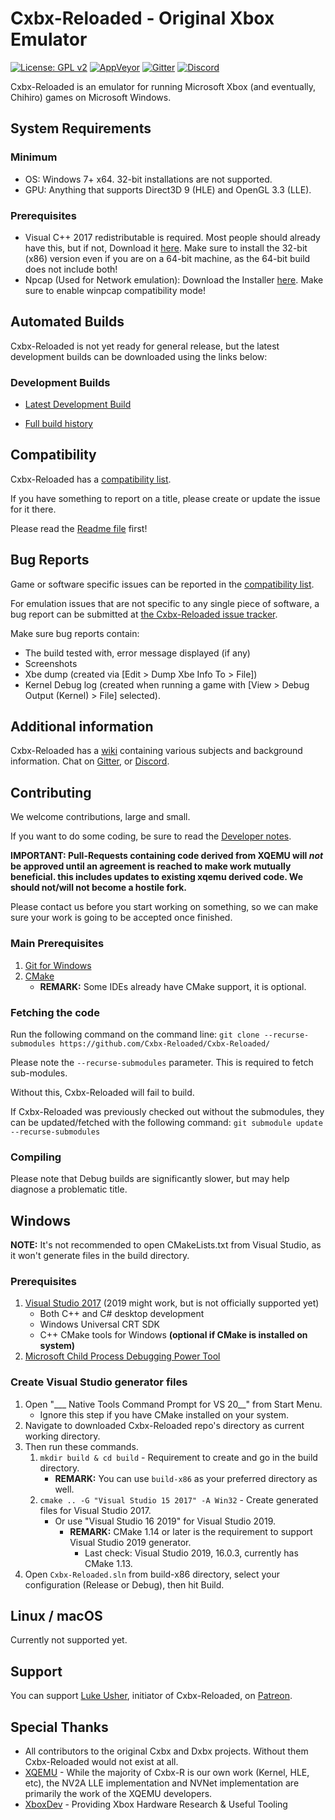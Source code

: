 # Cxbx-Reloaded - Original Xbox Emulator 
[![License: GPL v2](https://img.shields.io/badge/License-GPL%20v2-blue.svg)](https://img.shields.io/badge/License-GPL%20v2-blue.svg)
[![AppVeyor](https://ci.appveyor.com/api/projects/status/iao43irxl3umbp33?svg=true)](https://ci.appveyor.com/project/SoullessSentinel/cxbx-reloaded)
[![Gitter](https://badges.gitter.im/gitterHQ/gitter.svg)](https://gitter.im/Cxbx-Reloaded/Lobby)
[![Discord](https://img.shields.io/badge/chat-on%20discord-7289da.svg?logo=discord)](https://discord.gg/26Xjx23)

Cxbx-Reloaded is an emulator for running Microsoft Xbox (and eventually, Chihiro) games on Microsoft Windows.

## System Requirements
### Minimum
  * OS: Windows 7+ x64. 32-bit installations are not supported.
  * GPU: Anything that supports Direct3D 9 (HLE) and OpenGL 3.3 (LLE).

### Prerequisites
  * Visual C++ 2017 redistributable is required. Most people should already have this, but if not, Download it [here](https://support.microsoft.com/en-gb/help/2977003/the-latest-supported-visual-c-downloads). Make sure to install the 32-bit (x86) version even if you are on a 64-bit machine, as the 64-bit build does not include both!
  * Npcap (Used for Network emulation): Download the Installer [here](https://nmap.org/npcap/#download). Make sure to enable winpcap compatibility mode!

## Automated Builds
Cxbx-Reloaded is not yet ready for general release, but the latest development builds can be downloaded using the links below:

### Development Builds
* [Latest Development Build](https://ci.appveyor.com/api/projects/SoullessSentinel/cxbx-reloaded/artifacts/export/Release.zip?branch=develop&job=Configuration:%20Release&pr=false)

* [Full build history](https://ci.appveyor.com/project/SoullessSentinel/cxbx-reloaded/history)

## Compatibility
Cxbx-Reloaded has a [compatibility list](https://github.com/Cxbx-Reloaded/game-compatibility/issues).

If you have something to report on a title, please create or update the issue for it there.

Please read the [Readme file](https://github.com/Cxbx-Reloaded/game-compatibility/blob/master/README.md) first!

## Bug Reports
Game or software specific issues can be reported in the [compatibility list](https://github.com/Cxbx-Reloaded/game-compatibility/issues).

For emulation issues that are not specific to any single piece of software, a bug report can be submitted at [the Cxbx-Reloaded issue tracker](https://github.com/Cxbx-Reloaded/Cxbx-Reloaded/issues).

Make sure bug reports contain:
* The build tested with, error message displayed (if any)
* Screenshots 
* Xbe dump (created via [Edit > Dump Xbe Info To > File])
* Kernel Debug log (created when running a game with [View > Debug Output (Kernel) > File] selected).

## Additional information
Cxbx-Reloaded has a [wiki](https://github.com/Cxbx-Reloaded/Cxbx-Reloaded/wiki) containing various subjects and background information.
Chat on [Gitter](https://gitter.im/Cxbx-Reloaded/Lobby), or [Discord](https://discord.gg/26Xjx23).

## Contributing
We welcome contributions, large and small.

If you want to do some coding, be sure to read the [Developer notes](https://github.com/Cxbx-Reloaded/Cxbx-Reloaded/wiki/Developer-notes).

**IMPORTANT: Pull-Requests containing code derived from XQEMU will _not_ be approved until an agreement is reached to make work mutually beneficial. this includes updates to existing xqemu derived code. We should not/will not become a hostile fork.**

Please contact us before you start working on something, so we can make sure your work is going to be accepted once finished.

### Main Prerequisites
1. [Git for Windows](https://git-scm.com/)
2. [CMake](https://cmake.org/)
   * **REMARK:** Some IDEs  already have CMake support, it is optional.

### Fetching the code
Run the following command on the command line:
`git clone --recurse-submodules https://github.com/Cxbx-Reloaded/Cxbx-Reloaded/`

Please note the `--recurse-submodules` parameter. This is required to fetch sub-modules.

Without this, Cxbx-Reloaded will fail to build.

If Cxbx-Reloaded was previously checked out without the submodules, they can be updated/fetched with the following command:
`git submodule update --recurse-submodules`

### Compiling
Please note that Debug builds are significantly slower, but may help diagnose a problematic title.

## Windows
**NOTE:** It's not recommended to open CMakeLists.txt from Visual Studio, as it won't generate files in the build directory.

### Prerequisites
1. [Visual Studio 2017](https://www.visualstudio.com/downloads/) (2019 might work, but is not officially supported yet)
   * Both C++ and C# desktop development
   * Windows Universal CRT SDK
   * C++ CMake tools for Windows **(optional if CMake is installed on system)**
2. [Microsoft Child Process Debugging Power Tool](https://marketplace.visualstudio.com/items?itemName=GreggMiskelly.MicrosoftChildProcessDebuggingPowerTool)

### Create Visual Studio generator files
1. Open "___ Native Tools Command Prompt for VS 20__" from Start Menu.
   * Ignore this step if you have CMake installed on your system.
2. Navigate to downloaded Cxbx-Reloaded repo's directory as current working directory.
3. Then run these commands.
   1. `mkdir build & cd build` - Requirement to create and go in the build directory.
      * **REMARK:** You can use `build-x86` as your preferred directory as well.
   2. `cmake .. -G "Visual Studio 15 2017" -A Win32` - Create generated files for Visual Studio 2017.
      * Or use "Visual Studio 16 2019" for Visual Studio 2019.
        * **REMARK:** CMake 1.14 or later is the requirement to support Visual Studio 2019 generator.
          * Last check: Visual Studio 2019, 16.0.3, currently has CMake 1.13.
4. Open `Cxbx-Reloaded.sln` from build-x86 directory, select your configuration (Release or Debug), then hit Build.

## Linux / macOS
Currently not supported yet.

## Support
You can support [Luke Usher](https://github.com/LukeUsher), initiator of Cxbx-Reloaded, on [Patreon](https://www.patreon.com/LukeUsher).

## Special Thanks
* All contributors to the original Cxbx and Dxbx projects. Without them Cxbx-Reloaded would not exist at all.
* [XQEMU](https://github.com/xqemu/xqemu) - While the majority of Cxbx-R is our own work (Kernel, HLE, etc), the NV2A LLE implementation and NVNet implementation are primarily the work of the XQEMU developers.
* [XboxDev](https://github.com/xboxdev/) - Providing Xbox Hardware Research & Useful Tooling
